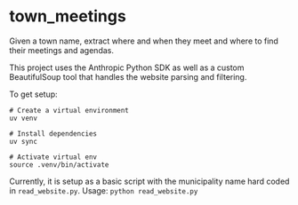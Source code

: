 # town_meetings

Given a town name, extract where and when they meet and where to find their meetings and agendas.

This project uses the Anthropic Python SDK as well as a custom BeautifulSoup tool that handles the website parsing and filtering.

To get setup:

```
# Create a virtual environment
uv venv

# Install dependencies
uv sync

# Activate virtual env
source .venv/bin/activate
```

Currently, it is setup as a basic script with the municipality name hard coded in `read_website.py`. Usage: `python read_website.py`
